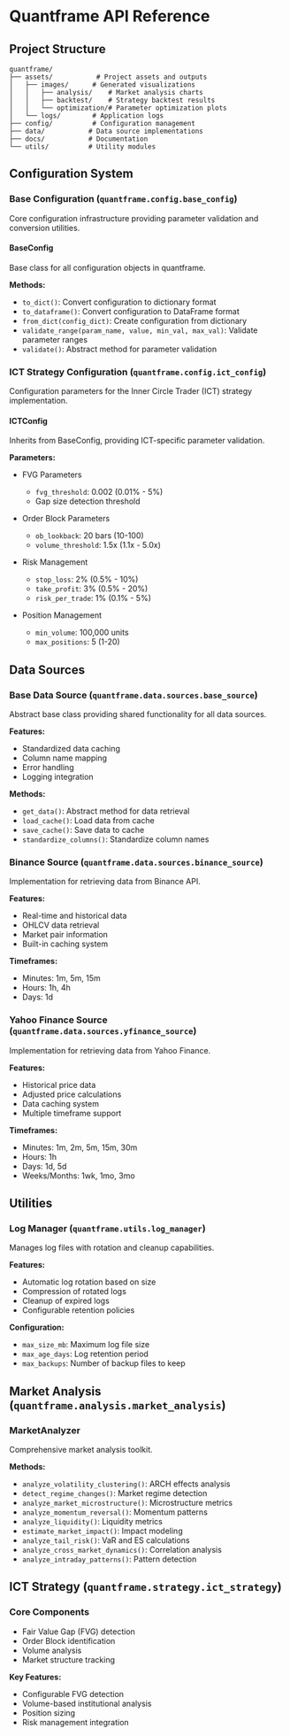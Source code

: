 # Quantframe API Reference

## Project Structure

```
quantframe/
├── assets/           # Project assets and outputs
│   ├── images/      # Generated visualizations
│   │   ├── analysis/    # Market analysis charts
│   │   ├── backtest/    # Strategy backtest results
│   │   └── optimization/# Parameter optimization plots
│   └── logs/        # Application logs
├── config/          # Configuration management
├── data/           # Data source implementations
├── docs/           # Documentation
└── utils/          # Utility modules
```

## Configuration System

### Base Configuration (`quantframe.config.base_config`)
Core configuration infrastructure providing parameter validation and conversion utilities.

#### BaseConfig
Base class for all configuration objects in quantframe.

**Methods:**
- `to_dict()`: Convert configuration to dictionary format
- `to_dataframe()`: Convert configuration to DataFrame format
- `from_dict(config_dict)`: Create configuration from dictionary
- `validate_range(param_name, value, min_val, max_val)`: Validate parameter ranges
- `validate()`: Abstract method for parameter validation

### ICT Strategy Configuration (`quantframe.config.ict_config`)
Configuration parameters for the Inner Circle Trader (ICT) strategy implementation.

#### ICTConfig
Inherits from BaseConfig, providing ICT-specific parameter validation.

**Parameters:**
- FVG Parameters
  - `fvg_threshold`: 0.002 (0.01% - 5%)
  - Gap size detection threshold

- Order Block Parameters
  - `ob_lookback`: 20 bars (10-100)
  - `volume_threshold`: 1.5x (1.1x - 5.0x)

- Risk Management
  - `stop_loss`: 2% (0.5% - 10%)
  - `take_profit`: 3% (0.5% - 20%)
  - `risk_per_trade`: 1% (0.1% - 5%)

- Position Management
  - `min_volume`: 100,000 units
  - `max_positions`: 5 (1-20)

## Data Sources

### Base Data Source (`quantframe.data.sources.base_source`)
Abstract base class providing shared functionality for all data sources.

**Features:**
- Standardized data caching
- Column name mapping
- Error handling
- Logging integration

**Methods:**
- `get_data()`: Abstract method for data retrieval
- `load_cache()`: Load data from cache
- `save_cache()`: Save data to cache
- `standardize_columns()`: Standardize column names

### Binance Source (`quantframe.data.sources.binance_source`)
Implementation for retrieving data from Binance API.

**Features:**
- Real-time and historical data
- OHLCV data retrieval
- Market pair information
- Built-in caching system

**Timeframes:**
- Minutes: 1m, 5m, 15m
- Hours: 1h, 4h
- Days: 1d

### Yahoo Finance Source (`quantframe.data.sources.yfinance_source`)
Implementation for retrieving data from Yahoo Finance.

**Features:**
- Historical price data
- Adjusted price calculations
- Data caching system
- Multiple timeframe support

**Timeframes:**
- Minutes: 1m, 2m, 5m, 15m, 30m
- Hours: 1h
- Days: 1d, 5d
- Weeks/Months: 1wk, 1mo, 3mo

## Utilities

### Log Manager (`quantframe.utils.log_manager`)
Manages log files with rotation and cleanup capabilities.

**Features:**
- Automatic log rotation based on size
- Compression of rotated logs
- Cleanup of expired logs
- Configurable retention policies

**Configuration:**
- `max_size_mb`: Maximum log file size
- `max_age_days`: Log retention period
- `max_backups`: Number of backup files to keep

## Market Analysis (`quantframe.analysis.market_analysis`)

### MarketAnalyzer
Comprehensive market analysis toolkit.

**Methods:**
- `analyze_volatility_clustering()`: ARCH effects analysis
- `detect_regime_changes()`: Market regime detection
- `analyze_market_microstructure()`: Microstructure metrics
- `analyze_momentum_reversal()`: Momentum patterns
- `analyze_liquidity()`: Liquidity metrics
- `estimate_market_impact()`: Impact modeling
- `analyze_tail_risk()`: VaR and ES calculations
- `analyze_cross_market_dynamics()`: Correlation analysis
- `analyze_intraday_patterns()`: Pattern detection

## ICT Strategy (`quantframe.strategy.ict_strategy`)

### Core Components
- Fair Value Gap (FVG) detection
- Order Block identification
- Volume analysis
- Market structure tracking

**Key Features:**
- Configurable FVG detection
- Volume-based institutional analysis
- Position sizing
- Risk management integration
